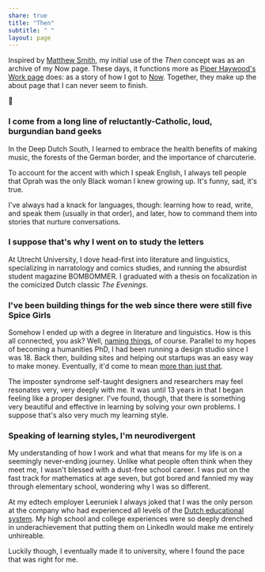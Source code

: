 ```yaml
---
share: true
title: "Then"
subtitle: " "
layout: page
---
```

Inspired by [Matthew Smith](https://matthewsmith.website/portfolio), my initial use of the _Then_ concept was as an archive of my Now page. These days, it functions more as [Piper Haywood's Work page](https://piperhaywood.com/work-background/) does: as a story of how I got to [Now](/now). Together, they make up the about page that I can never seem to finish.

🍋

<!-- - How I got into web publishing
- Where I grew up
- How my personal life developed
- How my professional life developed
- How my sense of self developed -->

### I come from a long line of reluctantly-Catholic, loud, burgundian band geeks
In the Deep Dutch South, I learned to embrace the health benefits of making music, the forests of the German border, and the importance of charcuterie.

To account for the accent with which I speak English, I always tell people that Oprah was the only Black woman I knew growing up. It's funny, sad, it's true.

I've always had a knack for languages, though: learning how to read, write, and speak them (usually in that order), and later, how to command them into stories that nurture conversations.

### I suppose that's why I went on to study the letters
At Utrecht University, I dove head-first into literature and linguistics, specializing in narratology and comics studies, and running the absurdist student magazine BOMBOMMER. I graduated with a thesis on focalization in the comicized Dutch classic _The Evenings_.

### I've been building things for the web since there were still five Spice Girls
Somehow I ended up with a degree in literature and linguistics. How is this all connected, you ask? Well, [naming things](http://www.tbray.org/ongoing/When/200x/2005/12/23/UPI), of course. Parallel to my hopes of becoming a humanities PhD, I had been running a design studio since I was 18. Back then, building sites and helping out startups was an easy way to make money. Eventually, it'd come to mean [more than just that](/work).

The imposter syndrome self-taught designers and researchers may feel resonates very, very deeply with me. It was until 13 years in that I began feeling like a proper designer. I've found, though, that there is something very beautiful and effective in learning by solving your own problems. I suppose that's also very much my learning style.

### Speaking of learning styles, I'm neurodivergent
My understanding of how I work and what that means for my life is on a seemingly never-ending journey. Unlike what people often think when they meet me, I wasn't blessed with a dust-free school career. I was put on the fast track for mathematics at age seven, but got bored and fannied my way through elementary school, wondering why I was so different.

At my edtech employer Leeruniek I always joked that I was the only person at the company who had experienced all levels of the [Dutch educational system](https://en.wikipedia.org/wiki/Education_in_the_Netherlands). My high school and college experiences were so deeply drenched in underachievement that putting them on LinkedIn would make me entirely unhireable.

Luckily though, I eventually made it to university, where I found the pace that was right for me.